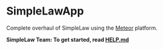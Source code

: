 # SimpleLawApp
Complete overhaul of SimpleLaw using the [Meteor](https://github.com/meteor/meteor) platform.

**SimpleLaw Team: To get started, read [HELP.md](https://github.com/SimpleLaw/SimpleLawApp/blob/master/HELP.md)**
